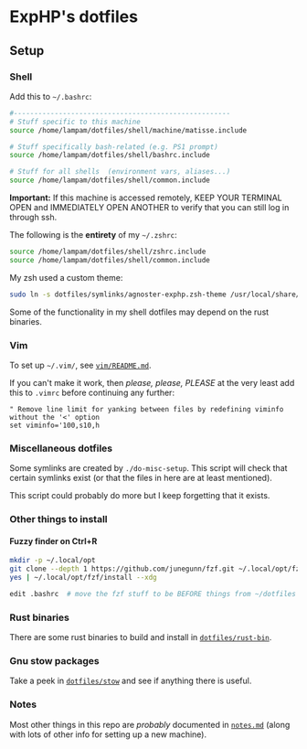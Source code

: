 # ExpHP's dotfiles

## Setup

### Shell

Add this to `~/.bashrc`:

```sh
#-----------------------------------------------------
# Stuff specific to this machine
source /home/lampam/dotfiles/shell/machine/matisse.include

# Stuff specifically bash-related (e.g. PS1 prompt)
source /home/lampam/dotfiles/shell/bashrc.include

# Stuff for all shells  (environment vars, aliases...)
source /home/lampam/dotfiles/shell/common.include
```

**Important:** If this machine is accessed remotely, KEEP YOUR TERMINAL OPEN and IMMEDIATELY OPEN ANOTHER to verify that you can still log in through ssh.

The following is the **entirety** of my `~/.zshrc`:

```sh
source /home/lampam/dotfiles/shell/zshrc.include
source /home/lampam/dotfiles/shell/common.include
```

My zsh used a custom theme:

```sh
sudo ln -s dotfiles/symlinks/agnoster-exphp.zsh-theme /usr/local/share/oh-my-zsh/themes
```

Some of the functionality in my shell dotfiles may depend on the rust binaries.

### Vim

To set up `~/.vim/`, see [`vim/README.md`](vim).

If you can't make it work, then *please, please, PLEASE* at the very least add this to `.vimrc` before continuing any further:

```vim
" Remove line limit for yanking between files by redefining viminfo without the '<' option
set viminfo='100,s10,h
```

### Miscellaneous dotfiles

Some symlinks are created by `./do-misc-setup`.  This script will check that certain symlinks exist (or that the files in here are at least mentioned).

This script could probably do more but I keep forgetting that it exists.

### Other things to install

#### Fuzzy finder on Ctrl+R

```sh
mkdir -p ~/.local/opt
git clone --depth 1 https://github.com/junegunn/fzf.git ~/.local/opt/fzf
yes | ~/.local/opt/fzf/install --xdg

edit .bashrc  # move the fzf stuff to be BEFORE things from ~/dotfiles are sourced
```

### Rust binaries

There are some rust binaries to build and install in [`dotfiles/rust-bin`](rust-bin).

### Gnu stow packages

Take a peek in [`dotfiles/stow`](stow) and see if anything there is useful.

### Notes

Most other things in this repo are *probably* documented in [`notes.md`](notes/notes.md) (along with lots of other info for setting up a new machine).

